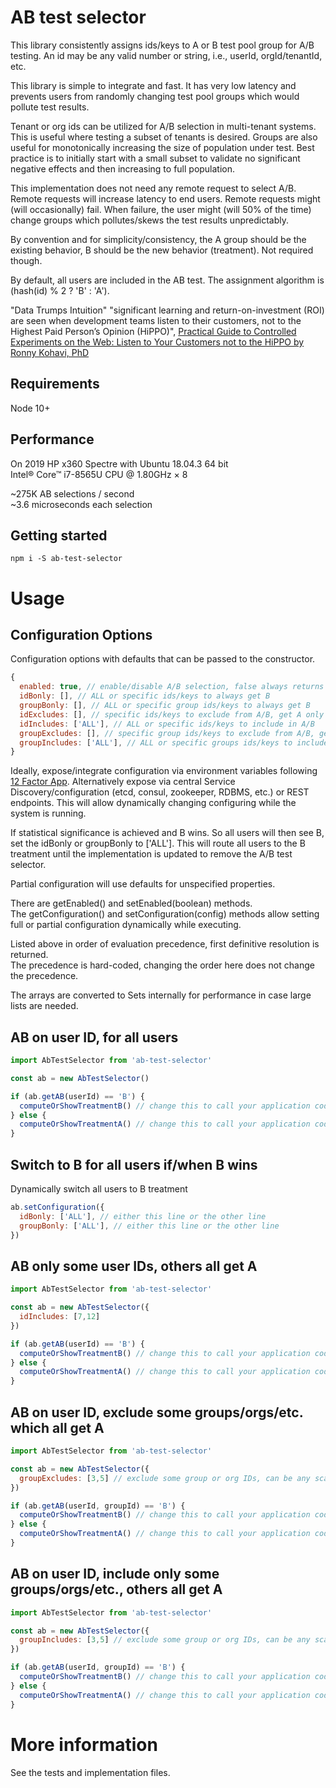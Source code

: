 # AB test selector

This library consistently assigns ids/keys to A or B test pool group for A/B testing. An id may be any valid number or string, i.e., userId, orgId/tenantId, etc.  

This library is simple to integrate and fast. It has very low latency and prevents users from randomly changing test pool groups which would pollute test results.

Tenant or org ids can be utilized for A/B selection in multi-tenant systems. This is useful where testing a subset of tenants is desired. Groups are also useful for monotonically increasing the size of population under test. Best practice is to initially start with a small subset to validate no significant negative effects and then increasing to full population.

This implementation does not need any remote request to select A/B. Remote requests will increase latency to end users. Remote requests might (will occasionally) fail. When failure, the user might (will 50% of the time) change groups which pollutes/skews the test results unpredictably.

By convention and for simplicity/consistency, the A group should be the existing behavior, B should be the new behavior (treatment). Not required though.

By default, all users are included in the AB test. The assignment algorithm is (hash(id) % 2 ? 'B' : 'A').

"Data Trumps Intuition" "significant learning and return-on-investment (ROI) are seen when development teams listen to their customers, not to the Highest Paid Person’s Opinion (HiPPO)", [Practical Guide to Controlled Experiments on the Web: Listen to Your Customers not to the HiPPO by Ronny Kohavi, PhD](http://videolectures.net/cikm08_kohavi_pgtce/)

## Requirements

Node 10+

## Performance

On 2019 HP x360 Spectre with Ubuntu 18.04.3 64 bit  
Intel® Core™ i7-8565U CPU @ 1.80GHz × 8

~275K AB selections / second  
~3.6 microseconds each selection

## Getting started

```console
npm i -S ab-test-selector
```

# Usage

## Configuration Options

Configuration options with defaults that can be passed to the constructor.  

```javascript
{
  enabled: true, // enable/disable A/B selection, false always returns A
  idBonly: [], // ALL or specific ids/keys to always get B
  groupBonly: [], // ALL or specific group ids/keys to always get B
  idExcludes: [], // specific ids/keys to exclude from A/B, get A only
  idIncludes: ['ALL'], // ALL or specific ids/keys to include in A/B
  groupExcludes: [], // specific group ids/keys to exclude from A/B, get A only
  groupIncludes: ['ALL'], // ALL or specific groups ids/keys to include in A/B
}
```

Ideally, expose/integrate configuration via environment variables following [12 Factor App](https://12factor.net/). Alternatively expose via central Service Discovery/configuration (etcd, consul, zookeeper, RDBMS, etc.) or REST endpoints. This will allow dynamically changing configuring while the system is running.

If statistical significance is achieved and B wins. So all users will then see B, set the idBonly or groupBonly to ['ALL']. This will route all users to the B treatment until the implementation is updated to remove the A/B test selector.

Partial configuration will use defaults for unspecified properties.  

There are getEnabled() and setEnabled(boolean) methods.  
The getConfiguration() and setConfiguration(config) methods allow setting full or partial configuration dynamically while executing.  

Listed above in order of evaluation precedence, first definitive resolution is returned.  
The precedence is hard-coded, changing the order here does not change the precedence.  

The arrays are converted to Sets internally for performance in case large lists are needed.  

## AB on user ID, for all users

```javascript
import AbTestSelector from 'ab-test-selector'

const ab = new AbTestSelector()

if (ab.getAB(userId) == 'B') {
  computeOrShowTreatmentB() // change this to call your application code
} else {
  computeOrShowTreatmentA() // change this to call your application code
}
```

## Switch to B for all users if/when B wins

Dynamically switch all users to B treatment

```javascript
ab.setConfiguration({
  idBonly: ['ALL'], // either this line or the other line
  groupBonly: ['ALL'], // either this line or the other line
})
```


## AB only some user IDs, others all get A

```javascript
import AbTestSelector from 'ab-test-selector'

const ab = new AbTestSelector({
  idIncludes: [7,12]
})

if (ab.getAB(userId) == 'B') {
  computeOrShowTreatmentB() // change this to call your application code
} else {
  computeOrShowTreatmentA() // change this to call your application code
}
```

## AB on user ID, exclude some groups/orgs/etc. which all get A
```javascript
import AbTestSelector from 'ab-test-selector'

const ab = new AbTestSelector({
  groupExcludes: [3,5] // exclude some group or org IDs, can be any scalar, like string or UUID, etc.
})

if (ab.getAB(userId, groupId) == 'B') {
  computeOrShowTreatmentB() // change this to call your application code
} else {
  computeOrShowTreatmentA() // change this to call your application code
}
```

## AB on user ID, include only some groups/orgs/etc., others all get A
```javascript
import AbTestSelector from 'ab-test-selector'

const ab = new AbTestSelector({
  groupIncludes: [3,5] // exclude some group or org IDs, can be any scalar, like string or UUID, etc.
})

if (ab.getAB(userId, groupId) == 'B') {
  computeOrShowTreatmentB() // change this to call your application code
} else {
  computeOrShowTreatmentA() // change this to call your application code
}
```

# More information

See the tests and implementation files.
